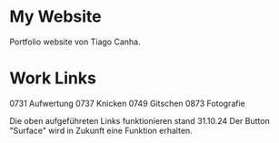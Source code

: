 # My Website

Portfolio website von Tiago Canha.

# Work Links

0731 Aufwertung
0737 Knicken
0749 Gitschen
0873 Fotografie

Die oben aufgeführeten Links funktionieren stand 31.10.24
Der Button "Surface" wird in Zukunft eine Funktion erhalten.
